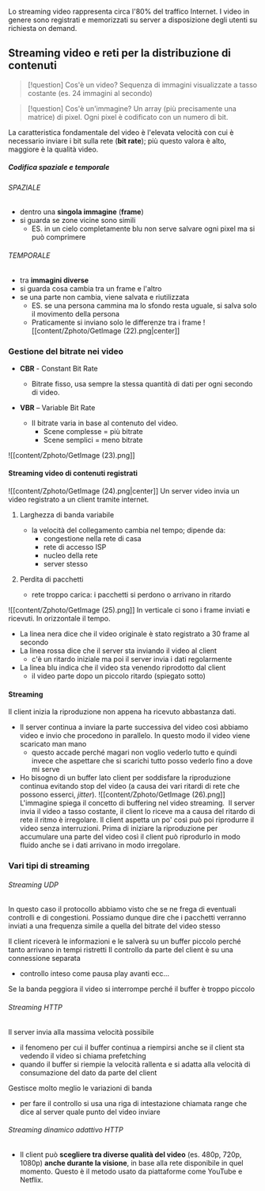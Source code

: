 Lo streaming video rappresenta circa l'80% del traffico Internet. I video in genere sono registrati e memorizzati su server a disposizione degli utenti su richiesta on demand.

## Streaming video e reti per la distribuzione di contenuti
>[!question] Cos'è un video?
>Sequenza di immagini visualizzate a tasso costante (es. 24 immagini al secondo)

>[!question] Cos'è un'immagine?
>Un array (più precisamente una matrice) di pixel.
>Ogni pixel è codificato con un numero di bit.

La caratteristica fondamentale del video è l'elevata velocità con cui è necessario inviare i bit sulla rete (**bit rate**); più questo valora è alto, maggiore è la qualità video.

##### Codifica spaziale e temporale
###### SPAZIALE
- dentro una **singola immagine** (**frame**)
- si guarda se zone vicine sono simili
	- ES. in un cielo completamente blu non serve salvare ogni pixel ma si può comprimere
###### TEMPORALE
- tra **immagini diverse**
- si guarda cosa cambia tra un frame e l'altro
- se una parte non cambia, viene salvata e riutilizzata
	- ES. se una persona cammina ma lo sfondo resta uguale, si salva solo il movimento della persona 
	- Praticamente si inviano solo le differenze tra i frame
![[content/Zphoto/GetImage (22).png|center]]

### Gestione del bitrate nei video 
- **CBR** - Constant Bit Rate 
	- Bitrate fisso, usa sempre la stessa quantità di dati per ogni secondo di video. 

- **VBR** – Variable Bit Rate 
	- Il bitrate varia in base al contenuto del video. 
	    - Scene complesse = più bitrate 
	    - Scene semplici = meno bitrate

![[content/Zphoto/GetImage (23).png]]


#### Streaming video di contenuti registrati
![[content/Zphoto/GetImage (24).png|center]]
Un server video invia un video registrato a un client tramite internet.

1) Larghezza di banda variabile
	- la velocità del collegamento cambia nel tempo; dipende da:
		- congestione nella rete di casa
		- rete di accesso ISP
		- nucleo della rete
		- server stesso

2) Perdita di pacchetti 
	- rete troppo carica: i pacchetti si perdono o arrivano in ritardo

![[content/Zphoto/GetImage (25).png]]
In verticale ci sono i frame inviati e ricevuti.
In orizzontale il tempo.

- La linea nera dice che il video originale è stato registrato a 30 frame al secondo
- La linea rossa dice che il server sta inviando il video al client
	- c'è un ritardo iniziale ma poi il server invia i dati regolarmente
- La linea blu indica che il video sta venendo riprodotto dal client
	- il video parte dopo un piccolo ritardo (spiegato sotto)

#### Streaming
Il client inizia la riproduzione non appena ha ricevuto abbastanza dati.
- Il server continua a inviare la parte successiva del video così abbiamo video e invio che procedono in parallelo. In questo modo il video viene scaricato man mano 
	- questo accade perché magari non voglio vederlo tutto e quindi invece che aspettare che si scarichi tutto posso vederlo fino a dove mi serve
- Ho bisogno di un buffer lato client per soddisfare la riproduzione continua evitando stop del video (a causa dei vari ritardi di rete che possono esserci, *jitter*). 
	![[content/Zphoto/GetImage (26).png]]
	L'immagine spiega il concetto di buffering nel video streaming. 
	Il server invia il video a tasso costante, il client lo riceve ma a causa del ritardo di rete il ritmo è irregolare. Il client aspetta un po' così può poi riprodurre il video senza interruzioni.
	Prima di iniziare la riproduzione per accumulare una parte del video così il client può riprodurlo in modo fluido anche se i dati arrivano in modo irregolare.


### Vari tipi di streaming
###### Streaming UDP
In questo caso il protocollo abbiamo visto che se ne frega di eventuali controlli e di congestioni. Possiamo dunque dire che i pacchetti verranno inviati a una frequenza simile a quella del bitrate del video stesso

Il client riceverà le informazioni e le salverà su un buffer piccolo perché tanto arrivano in tempi ristretti
Il controllo da parte del client è su una connessione separata 
- controllo inteso come pausa play avanti ecc...

Se la banda peggiora il video si interrompe perché il buffer è troppo piccolo

###### Streaming HTTP
Il server invia alla massima velocità possibile
- il fenomeno per cui il buffer continua a riempirsi anche se il client sta vedendo il video si chiama prefetching
- quando il buffer si riempie la velocità rallenta e si adatta alla velocità di consumazione del dato da parte del client

Gestisce molto meglio le variazioni di banda
- per fare il controllo si usa una riga di intestazione chiamata range che dice al server quale punto del video inviare

###### Streaming dinamico adattivo HTTP
- Il client può **scegliere tra diverse qualità del video** (es. 480p, 720p, 1080p) **anche durante la visione**, in base alla rete disponibile in quel momento.
Questo è il metodo usato da piattaforme come YouTube e Netflix.